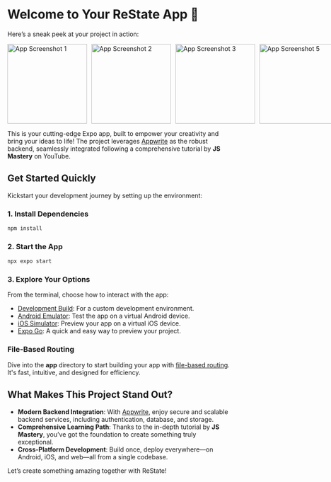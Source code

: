 # Welcome to Your ReState App 🙏

Here’s a sneak peek at your project in action:

<div style="display: flex; gap: 10px">
  <img src="https://github.com/user-attachments/assets/b8b6a7d0-f2c7-4500-9126-9d3732514ccc" alt="App Screenshot 1" width="180"  />
  <img src="https://github.com/user-attachments/assets/088d865c-3300-4108-a80c-2bffe5aa932b" alt="App Screenshot 2" width="180" />
  <img src="https://github.com/user-attachments/assets/dc3c1d18-a182-47eb-be11-fde6aee9a1d0" alt="App Screenshot 3" width="180" />
   <img src="https://github.com/user-attachments/assets/4d43a595-97ce-4e10-9f85-678629369892" alt="App Screenshot 5" width="180" />
  <img src="https://github.com/user-attachments/assets/f4c39cc8-7021-4702-b420-d4fd862ba415" alt="App Screenshot 4" width="180" />
 
</div>

This is your cutting-edge Expo app, built to empower your creativity and bring your ideas to life! The project leverages [Appwrite](https://appwrite.io) as the robust backend, seamlessly integrated following a comprehensive tutorial by **JS Mastery** on YouTube.

## Get Started Quickly

Kickstart your development journey by setting up the environment:

### 1. Install Dependencies

```bash
npm install
```

### 2. Start the App

```bash
npx expo start
```

### 3. Explore Your Options

From the terminal, choose how to interact with the app:

- [Development Build](https://docs.expo.dev/develop/development-builds/introduction/): For a custom development environment.
- [Android Emulator](https://docs.expo.dev/workflow/android-studio-emulator/): Test the app on a virtual Android device.
- [iOS Simulator](https://docs.expo.dev/workflow/ios-simulator/): Preview your app on a virtual iOS device.
- [Expo Go](https://expo.dev/go): A quick and easy way to preview your project.

### File-Based Routing

Dive into the **app** directory to start building your app with [file-based routing](https://docs.expo.dev/router/introduction/). It's fast, intuitive, and designed for efficiency.

## What Makes This Project Stand Out?

- **Modern Backend Integration**: With [Appwrite](https://appwrite.io), enjoy secure and scalable backend services, including authentication, database, and storage.
- **Comprehensive Learning Path**: Thanks to the in-depth tutorial by **JS Mastery**, you’ve got the foundation to create something truly exceptional.
- **Cross-Platform Development**: Build once, deploy everywhere—on Android, iOS, and web—all from a single codebase.

Let’s create something amazing together with ReState!

